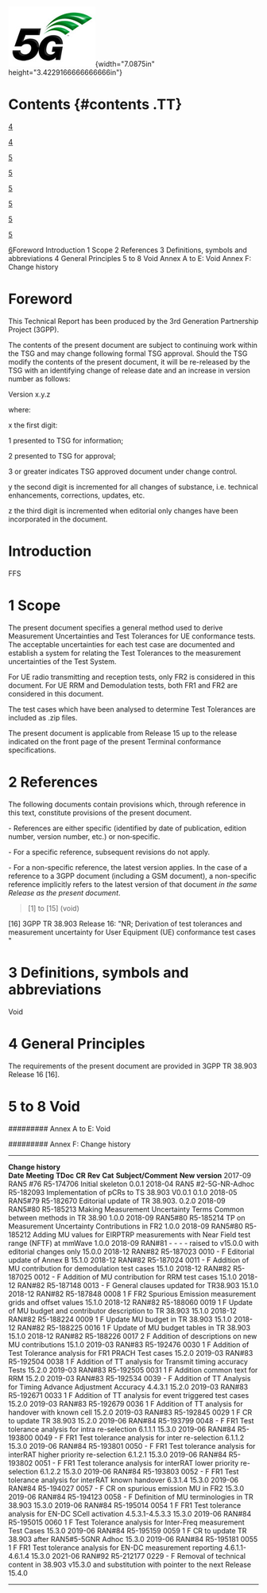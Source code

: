 ![](./media/image1.jpeg){width="7.0875in" height="3.4229166666666666in"}

Contents {#contents .TT}
========

[4](#foreword)

[4](#introduction)

[5](#scope)

[5](#references)

[5](#definitions-symbols-and-abbreviations)

[5](#general-principles)

[5](#to-8-void)

[5](#annex-a-to-e-void)

[6](#annex-f-change-history)Foreword Introduction 1 Scope 2 References 3
Definitions, symbols and abbreviations 4 General Principles 5 to 8 Void
Annex A to E: Void Annex F: Change history

Foreword
========

This Technical Report has been produced by the 3rd Generation
Partnership Project (3GPP).

The contents of the present document are subject to continuing work
within the TSG and may change following formal TSG approval. Should the
TSG modify the contents of the present document, it will be re-released
by the TSG with an identifying change of release date and an increase in
version number as follows:

Version x.y.z

where:

x the first digit:

1 presented to TSG for information;

2 presented to TSG for approval;

3 or greater indicates TSG approved document under change control.

y the second digit is incremented for all changes of substance, i.e.
technical enhancements, corrections, updates, etc.

z the third digit is incremented when editorial only changes have been
incorporated in the document.

Introduction
============

FFS

1 Scope
=======

The present document specifies a general method used to derive
Measurement Uncertainties and Test Tolerances for UE conformance tests.
The acceptable uncertainties for each test case are documented and
establish a system for relating the Test Tolerances to the measurement
uncertainties of the Test System.

For UE radio transmitting and reception tests, only FR2 is considered in
this document. For UE RRM and Demodulation tests, both FR1 and FR2 are
considered in this document.

The test cases which have been analysed to determine Test Tolerances are
included as .zip files.

The present document is applicable from Release 15 up to the release
indicated on the front page of the present Terminal conformance
specifications.

2 References
============

The following documents contain provisions which, through reference in
this text, constitute provisions of the present document.

\- References are either specific (identified by date of publication,
edition number, version number, etc.) or non‑specific.

\- For a specific reference, subsequent revisions do not apply.

\- For a non-specific reference, the latest version applies. In the case
of a reference to a 3GPP document (including a GSM document), a
non-specific reference implicitly refers to the latest version of that
document *in the same Release as the present document*.

> \[1\] to \[15\] (void)

\[16\] 3GPP TR 38.903 Release 16: \"NR; Derivation of test tolerances
and measurement uncertainty for User Equipment (UE) conformance test
cases \"

3 Definitions, symbols and abbreviations
========================================

Void

4 General Principles
====================

The requirements of the present document are provided in 3GPP TR 38.903
Release 16 \[16\].

5 to 8 Void
===========

######### Annex A to E: Void

######### Annex F: Change history

  -------------------- ---------------------- ----------- -------- --------- --------- -------------------------------------------------------------------------------------------------- -----------------
  **Change history**                                                                                                                                                                      
  **Date**             **Meeting**            **TDoc**    **CR**   **Rev**   **Cat**   **Subject/Comment**                                                                                **New version**
  2017-09              RAN5 \#76              R5-174706                                Initial skeleton                                                                                   0.0.1
  2018-04              RAN5 \#2-5G-NR-Adhoc   R5-182093                                Implementation of pCRs to TS 38.903 V0.0.1                                                         0.1.0
  2018-05              RAN5\#79               R5-182670                                Editorial update of TR 38.903.                                                                     0.2.0
  2018-09              RAN5\#80               R5-185213                                Making Measurement Uncertainty Terms Common between methods in TR 38.90                            1.0.0
  2018-09              RAN5\#80               R5-185214                                TP on Measurement Uncertainty Contributions in FR2                                                 1.0.0
  2018-09              RAN5\#80               R5-185212                                Adding MU values for EIRPTRP measurements with Near Field test range (NFTF) at mmWave              1.0.0
  2018-09              RAN\#81                \-          \-       \-        \-        raised to v15.0.0 with editorial changes only                                                      15.0.0
  2018-12              RAN\#82                R5-187023   0010     \-        F         Editorial update of Annex B                                                                        15.1.0
  2018-12              RAN\#82                R5-187024   0011     \-        F         Addition of MU contribution for demodulation test cases                                            15.1.0
  2018-12              RAN\#82                R5-187025   0012     \-        F         Addition of MU contribution for RRM test cases                                                     15.1.0
  2018-12              RAN\#82                R5-187148   0013     \-        F         General clauses updated for TR38.903                                                               15.1.0
  2018-12              RAN\#82                R5-187848   0008     1         F         FR2 Spurious Emission measurement grids and offset values                                          15.1.0
  2018-12              RAN\#82                R5-188060   0019     1         F         Update of MU budget and contributor description to TR 38.903                                       15.1.0
  2018-12              RAN\#82                R5-188224   0009     1         F         Update MU budget in TR 38.903                                                                      15.1.0
  2018-12              RAN\#82                R5-188225   0016     1         F         Update of MU budget tables in TR 38.903                                                            15.1.0
  2018-12              RAN\#82                R5-188226   0017     2         F         Addition of descriptions on new MU contributions                                                   15.1.0
  2019-03              RAN\#83                R5-192476   0030     1         F         Addition of Test Tolerance analysis for FR1 PRACH Test cases                                       15.2.0
  2019-03              RAN\#83                R5-192504   0038     1         F         Addition of TT analysis for Transmit timing accuracy Tests                                         15.2.0
  2019-03              RAN\#83                R5-192505   0031     1         F         Addition common text for RRM                                                                       15.2.0
  2019-03              RAN\#83                R5-192534   0039     \-        F         Addition of TT Analysis for Timing Advance Adjustment Accuracy 4.4.3.1                             15.2.0
  2019-03              RAN\#83                R5-192671   0033     1         F         Addition of TT analysis for event triggered test cases                                             15.2.0
  2019-03              RAN\#83                R5-192679   0036     1         F         Addition of TT analysis for handover with known cell                                               15.2.0
  2019-03              RAN\#83                R5-192845   0029     1         F         CR to update TR 38.903                                                                             15.2.0
  2019-06              RAN\#84                R5-193799   0048     \-        F         FR1 Test tolerance analysis for intra re-selection 6.1.1.1                                         15.3.0
  2019-06              RAN\#84                R5-193800   0049     \-        F         FR1 Test tolerance analysis for inter re-selection 6.1.1.2                                         15.3.0
  2019-06              RAN\#84                R5-193801   0050     \-        F         FR1 Test tolerance analysis for interRAT higher priority re-selection 6.1.2.1                      15.3.0
  2019-06              RAN\#84                R5-193802   0051     \-        F         FR1 Test tolerance analysis for interRAT lower priority re-selection 6.1.2.2                       15.3.0
  2019-06              RAN\#84                R5-193803   0052     \-        F         FR1 Test tolerance analysis for interRAT known handover 6.3.1.4                                    15.3.0
  2019-06              RAN\#84                R5-194027   0057     \-        F         CR on spurious emission MU in FR2                                                                  15.3.0
  2019-06              RAN\#84                R5-194123   0058     \-        F         Definition of MU terminologies in TR 38.903                                                        15.3.0
  2019-06              RAN\#84                R5-195014   0054     1         F         FR1 Test tolerance analysis for EN-DC SCell activation 4.5.3.1-4.5.3.3                             15.3.0
  2019-06              RAN\#84                R5-195015   0060     1         F         Test Tolerance analysis for Inter-Freq measurement Test Cases                                      15.3.0
  2019-06              RAN\#84                R5-195159   0059     1         F         CR to update TR 38.903 after RAN5\#5-5GNR Adhoc                                                    15.3.0
  2019-06              RAN\#84                R5-195181   0055     1         F         FR1 Test tolerance analysis for EN-DC measurement reporting 4.6.1.1-4.6.1.4                        15.3.0
  2021-06              RAN\#92                R5-212177   0229     \-        F         Removal of technical content in 38.903 v15.3.0 and substitution with pointer to the next Release   15.4.0
  -------------------- ---------------------- ----------- -------- --------- --------- -------------------------------------------------------------------------------------------------- -----------------
